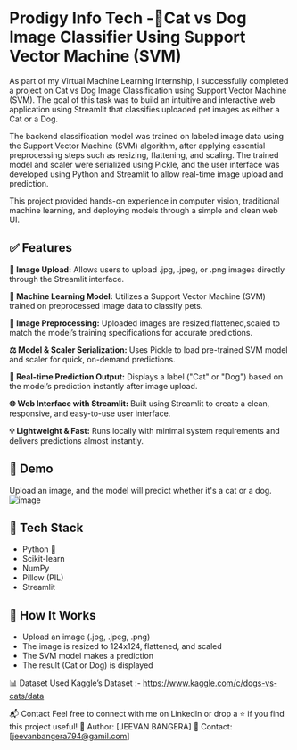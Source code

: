 # Prodigy Info Tech -🐾Cat vs Dog Image Classifier Using Support Vector Machine (SVM)

As part of my Virtual Machine Learning Internship, I successfully completed a project on Cat vs Dog Image Classification using Support Vector Machine (SVM). The goal of this task was to build an intuitive and interactive web application using Streamlit that classifies uploaded pet images as either a Cat or a Dog.

The backend classification model was trained on labeled image data using the Support Vector Machine (SVM) algorithm, after applying essential preprocessing steps such as resizing, flattening, and scaling. The trained model and scaler were serialized using Pickle, and the user interface was developed using Python and Streamlit to allow real-time image upload and prediction.

This project provided hands-on experience in computer vision, traditional machine learning, and deploying models through a simple and clean web UI.

## ✅ Features
**📸 Image Upload:**
Allows users to upload .jpg, .jpeg, or .png images directly through the Streamlit interface.

**🧠 Machine Learning Model:**
Utilizes a Support Vector Machine (SVM) trained on preprocessed image data to classify pets.

**🧼 Image Preprocessing:**
Uploaded images are resized,flattened,scaled to match the model’s training specifications for accurate predictions.

**⚖️ Model & Scaler Serialization:**
Uses Pickle to load pre-trained SVM model and scaler for quick, on-demand predictions.

**🐾 Real-time Prediction Output:**
Displays a label ("Cat" or "Dog") based on the model’s prediction instantly after image upload.

**🌐 Web Interface with Streamlit:**
Built using Streamlit to create a clean, responsive, and easy-to-use user interface.

**💡 Lightweight & Fast:**
Runs locally with minimal system requirements and delivers predictions almost instantly.


## 🚀 Demo
Upload an image, and the model will predict whether it's a cat or a dog.
![image](https://github.com/user-attachments/assets/3f099e39-4533-4a70-a4cf-5e6ede4cfc63)

## 🧠 Tech Stack
- Python 🐍
- Scikit-learn
- NumPy
- Pillow (PIL)
- Streamlit

## 🧪 How It Works
- Upload an image (.jpg, .jpeg, .png)
- The image is resized to 124x124, flattened, and scaled
- The SVM model makes a prediction
- The result (Cat or Dog) is displayed

📊 Dataset
Used Kaggle’s Dataset :- https://www.kaggle.com/c/dogs-vs-cats/data

📬 Contact
Feel free to connect with me on LinkedIn or drop a ⭐ if you find this project useful!
🔗 Author: [JEEVAN BANGERA] 📧 Contact: [jeevanbangera794@gamil.com]

